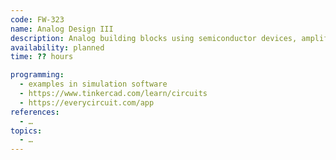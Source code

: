 ```yaml
---
code: FW-323
name: Analog Design III
description: Analog building blocks using semiconductor devices, amplification, feedback, noise, and distortion in circuit design.
availability: planned
time: ?? hours

programming:
  - examples in simulation software
  - https://www.tinkercad.com/learn/circuits
  - https://everycircuit.com/app
references:
  - …
topics:
  - …
---
```

